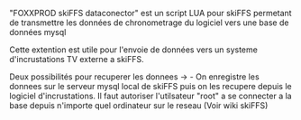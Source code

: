  "FOXXPROD skiFFS dataconector" est un script LUA pour skiFFS permetant de transmettre les données de chronometrage du logiciel vers une base de données mysql

Cette extention est utile pour l'envoie de données vers un systeme d'incrustations TV externe a skiFFS.

Deux possibilités pour recuperer les donnees ->
    - On enregistre les donnees sur le serveur mysql local de skiFFS puis on les recupere depuis le logiciel d'incrustations. Il faut autoriser l'utilsateur "root" a se connecter a la base depuis n'importe quel ordinateur sur le reseau (Voir wiki skiFFS)



